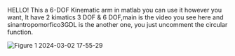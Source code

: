 HELLO!
This a 6-DOF Kinematic arm in matlab you can use it however you want, It have 2 kimatics 3 DOF & 6 DOF,main is the video you see here and sinantropomorfico3GDL is the another one, you just uncomment the circular function.

![Figure 1 2024-03-02 17-55-29](https://github.com/Arhyaj/6-DOF-robot/assets/99740232/00dc378d-c8d1-49dd-8021-aad2c6d922c9)

